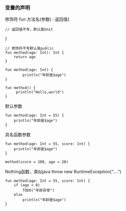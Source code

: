 ### 变量的声明

修饰符 fun 方法名(参数) : 返回值{

    // 返回值不写，默认是Unit

}

```
// 修饰符不写默认是public 
fun method(age: Int): Int {
    return age
}

fun method(age: Int) {
        println("年龄是$age")
}

fun method() {
     println("Hello,world")
}
```

默认参数

```
fun method(age: Int = 55) {
    println("年龄是$age")
}
```

具名函数参数

```
fun method(age: Int = 55, score: Int) {
    println("年龄是$age")
}

method(score = 100, age = 20)
```

Nothing函数，类似java throw new RuntimeException(”....“)

```
fun method(age: Int = 55, score: Int) {
    if (age < 0)
        TODO("年龄异常")
    else
        println("年龄是$age")
}
```
